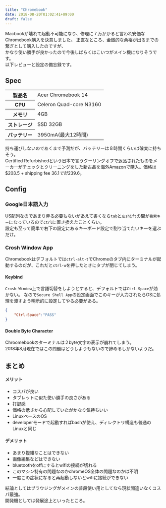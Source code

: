 ```yaml
---
title: "Chromebook"
date: 2018-08-20T01:02:41+09:00
draft: false
---
```


Macbookが壊れて起動不可能になり、修理に７万かかると言われ安価なChromebook購入を決意しました。
正直なところ、金銭的な余裕が出るまでの繋ぎとして購入したのですが、  
かなり使い勝手が良かったので今後しばらくはこいつがメイン機になりそうです。  
以下レビューと設定の備忘録です。

## Spec

<table>
    <tr>
        <th>製品名</th>
        <td>Acer Chromebook 14</td>
    </tr>
    <tr>
        <th>CPU</th>
        <td>Celeron Quad-core N3160</td>
    </tr>
    <tr>
        <th>メモリ</th>
        <td>4GB</td>
    </tr>
    <tr>
        <th>ストレージ</th>
        <td>SSD 32GB</td>
    </tr>
    <tr>
        <th>バッテリー</th>
        <td>3950mA(最大12時間)</td>
    </tr>
</table>

持ち運びしないのであくまで予測だが、バッテリーは８時間くらいは確実に持ちそう。  
Certified Refurbishedという日本で言うクーリングオフで返品されたものをメーカーがチェックとクリーニングをした新古品を海外Amazonで購入。価格は$203.5 + shipping fee $36.1 で計$239.6。

## Config

### Google日本語入力

US配列なのであまり弄る必要もないがあえて書くなら`tab`と`左shift`の間が`検索キー`になっているので`ctrl`に置き換えたことくらい。  
設定も至って簡単で右下の設定にあるキーボード設定で割り当てたいキーを選ぶだけ。

### Crosh Window App

Chromebookはデフォルトでは`ctrl-alt-t`でChromeのタブ内にターミナルが起動するのだが、これだと`ctrl-w`を押したときにタブが閉じてしまう。

#### Keybind

`Crosh Window`上で言語切替をしようとすると、デフォルトでは`Ctrl-Space`が効かない。
なので`Secure Shell App`の設定画面でこのキーが入力されたらOSに処理を渡すよう明示的に設定してやる必要がある。

```json
{
    "Ctrl-Space":"PASS"
}
```

#### Double Byte Character

Chroomebookのターミナルは２byte文字の表示が崩れてしまう。  
2018年8月現在ではこの問題はどうしようもないので諦めるしかないようだ。

## まとめ

#### メリット

- コスパが良い
 - タブレットに似た使い勝手の良さがある
- 打鍵感
 - 価格の低さから心配していたがかなり気持ちいい
- LinuxベースのOS
 - developerモードで起動すればbashが使え、ディレクトリ構造も普通のLinuxと同じ

#### デメリット

- あまり複雑なことはできない
 - 画像編集などはできない
- bluetoothをoffにするとwifiの接続が切れる
 - このマシン特有の問題なのかchromeOS全体の問題なのかは不明
 - 一度この症状になると再起動しないとwifiに接続ができない

結論としてはブラウジングがメインの普段使い用としてなら現状間違いなくコスパ最強。  
開発機としては発展途上といったところ。

